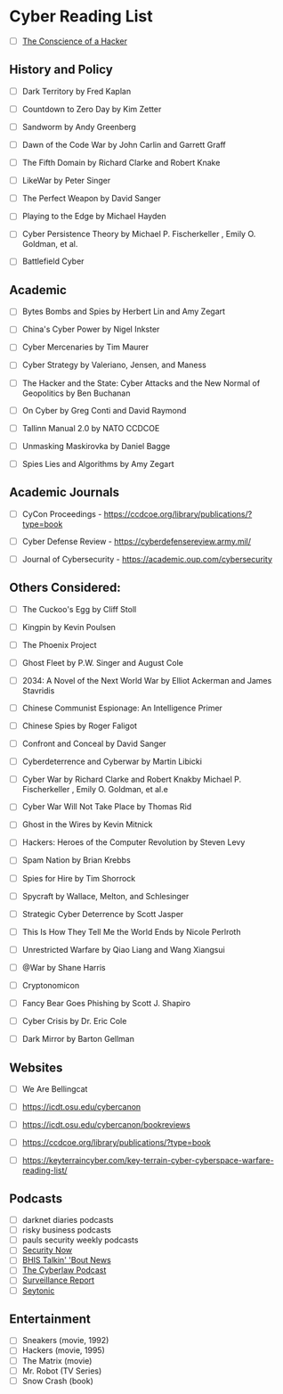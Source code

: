 # Cyber Reading List

- [ ] [The Conscience of a Hacker](http://phrack.org/issues/7/3.html)

## History and Policy
- [ ] Dark Territory by Fred Kaplan
- [ ] Countdown to Zero Day by Kim Zetter
- [ ] Sandworm by Andy Greenberg
- [ ] Dawn of the Code War by John Carlin and Garrett Graff
- [ ] The Fifth Domain by Richard Clarke and Robert Knake
- [ ] LikeWar by Peter Singer
- [ ] The Perfect Weapon by David Sanger
- [ ] Playing to the Edge by Michael Hayden
- [ ] Cyber Persistence Theory by Michael P. Fischerkeller , Emily O. Goldman, et al.
- [ ] Battlefield Cyber


## Academic
- [ ] Bytes Bombs and Spies by Herbert Lin and Amy Zegart
- [ ] China's Cyber Power by Nigel Inkster
- [ ] Cyber Mercenaries by Tim Maurer
- [ ] Cyber Strategy by Valeriano, Jensen, and Maness
- [ ] The Hacker and the State: Cyber Attacks and the New Normal of Geopolitics by Ben Buchanan
- [ ] On Cyber by Greg Conti and David Raymond
- [ ] Tallinn Manual 2.0 by NATO CCDCOE
- [ ] Unmasking Maskirovka by Daniel Bagge
- [ ] Spies Lies and Algorithms by Amy Zegart


## Academic Journals
- [ ] CyCon Proceedings - https://ccdcoe.org/library/publications/?type=book
- [ ] Cyber Defense Review - https://cyberdefensereview.army.mil/
- [ ] Journal of Cybersecurity - https://academic.oup.com/cybersecurity



## Others Considered:
- [ ] The Cuckoo's Egg by Cliff Stoll
- [ ] Kingpin by Kevin Poulsen
- [ ] The Phoenix Project
- [ ] Ghost Fleet by P.W. Singer and August Cole
- [ ] 2034: A Novel of the Next World War by Elliot Ackerman and James Stavridis
- [ ] Chinese Communist Espionage: An Intelligence Primer
- [ ] Chinese Spies by Roger Faligot
- [ ] Confront and Conceal by David Sanger
- [ ] Cyberdeterrence and Cyberwar by Martin Libicki
- [ ] Cyber War by Richard Clarke and Robert Knakby Michael P. Fischerkeller , Emily O. Goldman, et al.e
- [ ] Cyber War Will Not Take Place by Thomas Rid
- [ ] Ghost in the Wires by Kevin Mitnick
- [ ] Hackers: Heroes of the Computer Revolution by Steven Levy
- [ ] Spam Nation by Brian Krebbs
- [ ] Spies for Hire by Tim Shorrock
- [ ] Spycraft by Wallace, Melton, and Schlesinger
- [ ] Strategic Cyber Deterrence by Scott Jasper
- [ ] This Is How They Tell Me the World Ends by Nicole Perlroth
- [ ] Unrestricted Warfare by Qiao Liang and Wang Xiangsui
- [ ] @War by Shane Harris
- [ ] Cryptonomicon
- [ ] Fancy Bear Goes Phishing by Scott J. Shapiro
- [ ] Cyber Crisis by Dr. Eric Cole
- [ ] Dark Mirror by Barton Gellman


## Websites
- [ ] We Are Bellingcat
- [ ] https://icdt.osu.edu/cybercanon
- [ ] https://icdt.osu.edu/cybercanon/bookreviews
- [ ] https://ccdcoe.org/library/publications/?type=book
- [ ] https://keyterraincyber.com/key-terrain-cyber-cyberspace-warfare-reading-list/



## Podcasts
- [ ] darknet diaries podcasts
- [ ] risky business podcasts
- [ ] pauls security weekly podcasts
- [ ] [Security Now](https://www.youtube.com/@securityNow)
- [ ] [BHIS Talkin' 'Bout News](https://www.youtube.com/@BlackHillsInformationSecurity)
- [ ] [The Cyberlaw Podcast](https://podcasts.apple.com/us/podcast/the-cyberlaw-podcast/id830593115)
- [ ] [Surveillance Report](https://www.youtube.com/@surveillancereport)
- [ ] [Seytonic](https://www.youtube.com/@Seytonic)

## Entertainment

- [ ] Sneakers (movie, 1992)
- [ ] Hackers (movie, 1995)
- [ ] The Matrix (movie)
- [ ] Mr. Robot (TV Series)
- [ ] Snow Crash (book)
